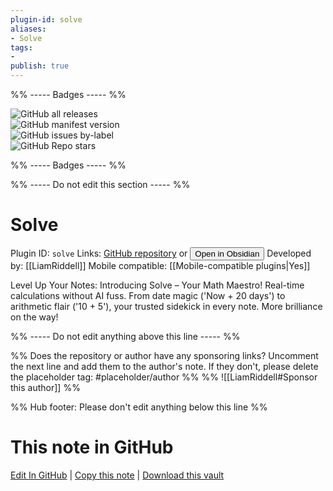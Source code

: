 ```yaml
---
plugin-id: solve
aliases:
- Solve
tags: 
- 
publish: true
---
```


%% ----- Badges ----- %%

![GitHub all releases](https://img.shields.io/github/downloads/LiamRiddell/obsidian-solve/total?color=573E7A&logo=github&style=for-the-badge)   
![GitHub manifest version](https://img.shields.io/github/manifest-json/v/LiamRiddell/obsidian-solve?color=573E7A&logo=github&style=for-the-badge)   
![GitHub issues by-label](https://img.shields.io/github/issues/LiamRiddell/obsidian-solve/help%20wanted?color=573E7A&logo=github&style=for-the-badge)   
![GitHub Repo stars](https://img.shields.io/github/stars/LiamRiddell/obsidian-solve?color=573E7A&logo=github&style=for-the-badge)

%% ----- Badges ----- %%

%% ----- Do not edit this section ----- %%

# Solve

Plugin ID: `solve`
Links: [GitHub repository](https://github.com/LiamRiddell/obsidian-solve) or [<button id=HH>Open in Obsidian</button>](obsidian://show-plugin?id=solve)
Developed by: [[LiamRiddell]]
Mobile compatible: [[Mobile-compatible plugins|Yes]]

Level Up Your Notes: Introducing Solve – Your Math Maestro! Real-time calculations without AI fuss. From date magic ('Now + 20 days') to arithmetic flair ('10 + 5'), your trusted sidekick in every note. More brilliance on the way!

%% ----- Do not edit anything above this line ----- %% 

%% Does the repository or author have any sponsoring links? Uncomment the next line and add them to the author's note. If they don't, please delete the placeholder tag: #placeholder/author %%
%% ![[LiamRiddell#Sponsor this author]] %%

%% Hub footer: Please don't edit anything below this line %%

# This note in GitHub

<span class="git-footer">[Edit In GitHub](https://github.dev/obsidian-community/obsidian-hub/blob/main/02%20-%20Community%20Expansions/02.05%20All%20Community%20Expansions/Plugins/solve.md "git-hub-edit-note") | [Copy this note](https://raw.githubusercontent.com/obsidian-community/obsidian-hub/main/02%20-%20Community%20Expansions/02.05%20All%20Community%20Expansions/Plugins/solve.md "git-hub-copy-note") | [Download this vault](https://github.com/obsidian-community/obsidian-hub/archive/refs/heads/main.zip "git-hub-download-vault") </span>
